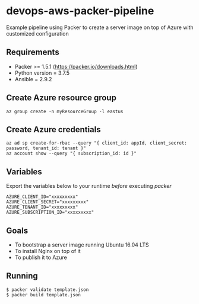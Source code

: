 # devops-aws-packer-pipeline
Example pipeline using Packer to create a server image on top of Azure with customized configuration

## Requirements
- Packer >= 1.5.1 (https://packer.io/downloads.html)
- Python version = 3.7.5
- Ansible = 2.9.2

## Create Azure resource group
```
az group create -n myResourceGroup -l eastus
```

## Create Azure credentials
```
az ad sp create-for-rbac --query "{ client_id: appId, client_secret: password, tenant_id: tenant }"
az account show --query "{ subscription_id: id }"
```

## Variables
Export the variables below to your runtime *before* executing *packer*
```
AZURE_CLIENT_ID="xxxxxxxxx"
AZURE_CLIENT_SECRET="xxxxxxxxx"
AZURE_TENANT_ID="xxxxxxxxx"
AZURE_SUBSCRIPTION_ID="xxxxxxxxx"
```

## Goals
- To bootstrap a server image running Ubuntu 16.04 LTS
- To install Nginx on top of it
- To publish it to Azure

## Running
```
$ packer validate template.json
$ packer build template.json
```
